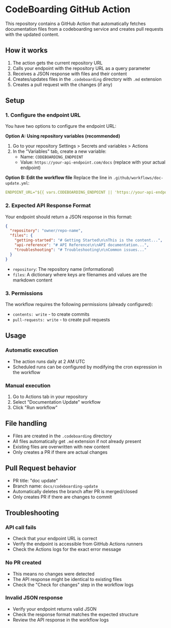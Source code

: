# CodeBoarding GitHub Action

This repository contains a GitHub Action that automatically fetches documentation files from a codeboarding service and creates pull requests with the updated content.

## How it works

1. The action gets the current repository URL
2. Calls your endpoint with the repository URL as a query parameter
3. Receives a JSON response with files and their content
4. Creates/updates files in the `.codeboarding` directory with `.md` extension
5. Creates a pull request with the changes (if any)

## Setup

### 1. Configure the endpoint URL

You have two options to configure the endpoint URL:

**Option A: Using repository variables (recommended)**
1. Go to your repository Settings > Secrets and variables > Actions
2. In the "Variables" tab, create a new variable:
   - Name: `CODEBOARDING_ENDPOINT`
   - Value: `https://your-api-endpoint.com/docs` (replace with your actual endpoint)

**Option B: Edit the workflow file**
Replace the line in `.github/workflows/doc-update.yml`:
```yaml
ENDPOINT_URL="${{ vars.CODEBOARDING_ENDPOINT || 'https://your-api-endpoint.com/docs' }}"
```

### 2. Expected API Response Format

Your endpoint should return a JSON response in this format:

```json
{
  "repository": "owner/repo-name",
  "files": {
    "getting-started": "# Getting Started\n\nThis is the content...",
    "api-reference": "# API Reference\n\nAPI documentation...",
    "troubleshooting": "# Troubleshooting\n\nCommon issues..."
  }
}
```

- `repository`: The repository name (informational)
- `files`: A dictionary where keys are filenames and values are the markdown content

### 3. Permissions

The workflow requires the following permissions (already configured):
- `contents: write` - to create commits
- `pull-requests: write` - to create pull requests

## Usage

### Automatic execution
- The action runs daily at 2 AM UTC
- Scheduled runs can be configured by modifying the cron expression in the workflow

### Manual execution
1. Go to Actions tab in your repository
2. Select "Documentation Update" workflow
3. Click "Run workflow"

## File handling

- Files are created in the `.codeboarding` directory
- All files automatically get `.md` extension if not already present
- Existing files are overwritten with new content
- Only creates a PR if there are actual changes

## Pull Request behavior

- PR title: "doc update"
- Branch name: `docs/codeboarding-update`
- Automatically deletes the branch after PR is merged/closed
- Only creates PR if there are changes to commit

## Troubleshooting

### API call fails
- Check that your endpoint URL is correct
- Verify the endpoint is accessible from GitHub Actions runners
- Check the Actions logs for the exact error message

### No PR created
- This means no changes were detected
- The API response might be identical to existing files
- Check the "Check for changes" step in the workflow logs

### Invalid JSON response
- Verify your endpoint returns valid JSON
- Check the response format matches the expected structure
- Review the API response in the workflow logs
